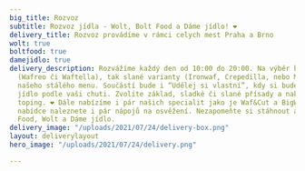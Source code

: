```yaml
---
big_title: Rozvoz
subtitle: Rozvoz jídla - Wolt, Bolt Food a Dáme jídlo! ❤️
delivery_title: Rozvoz provádíme v rámci celych mest Praha a Brno
wolt: true
boltfood: true
damejidlo: true
delivery_description: Rozvážíme každý den od 10:00 do 20:00. Na výběr budou jak sladké
  (Wafreo či Waftella), tak slané varianty (Ironwaf, Crepedilla, nebo Maplewaf) z
  našeho stálého menu. Součástí bude i “Udělej si vlastní”, kdy si budete moct sestavit
  jídlo podle vaši chuti. Zvolíte základ, sladké či slané přísady a nakonec nějaký
  toping. ❤️ Dále nabízíme i pár našich specialit jako je Waf&Cut a BigWaf. V naší
  nabídce naleznete i pár nápojů na osvěžení. Nezapomeňte si stáhnout aplikaci Bolt
  Food, Wolt a Dáme jídlo.
delivery_image: "/uploads/2021/07/24/delivery-box.png"
layout: deliverylayout
hero_image: "/uploads/2021/07/24/delivery.png"

---
```


